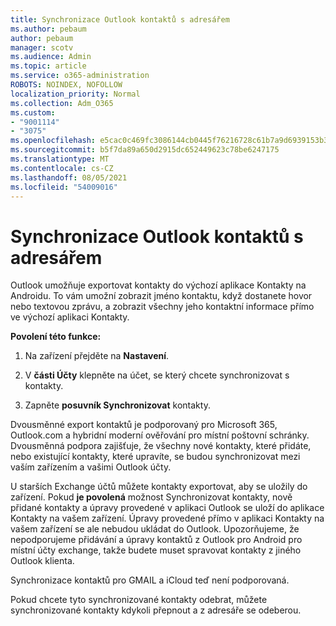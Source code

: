 ```yaml
---
title: Synchronizace Outlook kontaktů s adresářem
ms.author: pebaum
author: pebaum
manager: scotv
ms.audience: Admin
ms.topic: article
ms.service: o365-administration
ROBOTS: NOINDEX, NOFOLLOW
localization_priority: Normal
ms.collection: Adm_O365
ms.custom:
- "9001114"
- "3075"
ms.openlocfilehash: e5cac0c469fc3086144cb0445f76216728c61b7a9d6939153b36aacfde095b08
ms.sourcegitcommit: b5f7da89a650d2915dc652449623c78be6247175
ms.translationtype: MT
ms.contentlocale: cs-CZ
ms.lasthandoff: 08/05/2021
ms.locfileid: "54009016"
---
```

# <a name="sync-my-outlook-contacts-to-my-address-book"></a>Synchronizace Outlook kontaktů s adresářem

Outlook umožňuje exportovat kontakty do výchozí aplikace Kontakty na Androidu. To vám umožní zobrazit jméno kontaktu, když dostanete hovor nebo textovou zprávu, a zobrazit všechny jeho kontaktní informace přímo ve výchozí aplikaci Kontakty.
 
**Povolení této funkce:**
 
1. Na zařízení přejděte na **Nastavení**.

2. V **části Účty** klepněte na účet, se který chcete synchronizovat s kontakty.

3. Zapněte **posuvník Synchronizovat** kontakty.
 
Dvousměnné export kontaktů je podporovaný pro Microsoft 365, Outlook.com a hybridní moderní ověřování pro místní poštovní schránky. Dvousměnná podpora zajišťuje, že všechny nové kontakty, které přidáte, nebo existující kontakty, které upravíte, se budou synchronizovat mezi vaším zařízením a vašimi Outlook účty.
 
U starších Exchange účtů můžete kontakty exportovat, aby se uložily do zařízení. Pokud **je povolená** možnost Synchronizovat kontakty, nově přidané kontakty a úpravy provedené v aplikaci Outlook se uloží do aplikace Kontakty na vašem zařízení. Úpravy provedené přímo v aplikaci Kontakty na vašem zařízení se ale nebudou ukládat do Outlook. Upozorňujeme, že nepodporujeme přidávání a úpravy kontaktů z Outlook pro Android pro místní účty exchange, takže budete muset spravovat kontakty z jiného Outlook klienta.
 
Synchronizace kontaktů pro GMAIL a iCloud teď není podporovaná.
 
Pokud chcete tyto synchronizované kontakty odebrat, můžete  synchronizované kontakty kdykoli přepnout a z adresáře se odeberou.
